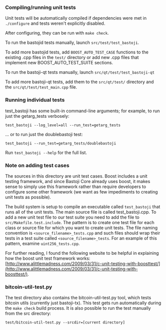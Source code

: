 ### Compiling/running unit tests

Unit tests will be automatically compiled if dependencies were met in `./configure`
and tests weren't explicitly disabled.

After configuring, they can be run with `make check`.

To run the bastojid tests manually, launch `src/test/test_bastoji`.

To add more bastojid tests, add `BOOST_AUTO_TEST_CASE` functions to the existing
.cpp files in the `test/` directory or add new .cpp files that
implement new BOOST_AUTO_TEST_SUITE sections.

To run the bastoji-qt tests manually, launch `src/qt/test/test_bastoji-qt`

To add more bastoji-qt tests, add them to the `src/qt/test/` directory and
the `src/qt/test/test_main.cpp` file.

### Running individual tests

test_bastoji has some built-in command-line arguments; for
example, to run just the getarg_tests verbosely:

    test_bastoji --log_level=all --run_test=getarg_tests

... or to run just the doublebastoji test:

    test_bastoji --run_test=getarg_tests/doublebastoji

Run `test_bastoji --help` for the full list.

### Note on adding test cases

The sources in this directory are unit test cases.  Boost includes a
unit testing framework, and since Bastoji Core already uses boost, it makes
sense to simply use this framework rather than require developers to
configure some other framework (we want as few impediments to creating
unit tests as possible).

The build system is setup to compile an executable called `test_bastoji`
that runs all of the unit tests.  The main source file is called
test_bastoji.cpp. To add a new unit test file to our test suite you need 
to add the file to `src/Makefile.test.include`. The pattern is to create 
one test file for each class or source file for which you want to create 
unit tests.  The file naming convention is `<source_filename>_tests.cpp` 
and such files should wrap their tests in a test suite 
called `<source_filename>_tests`. For an example of this pattern, 
examine `uint256_tests.cpp`.

For further reading, I found the following website to be helpful in
explaining how the boost unit test framework works:
[http://www.alittlemadness.com/2009/03/31/c-unit-testing-with-boosttest/](http://www.alittlemadness.com/2009/03/31/c-unit-testing-with-boosttest/).

### bitcoin-util-test.py

The test directory also contains the bitcoin-util-test.py tool, which tests bitcoin utils (currently just bastoji-tx). This test gets run automatically during the `make check` build process. It is also possible to run the test manually from the src directory:

```
test/bitcoin-util-test.py --srcdir=[current directory]

```